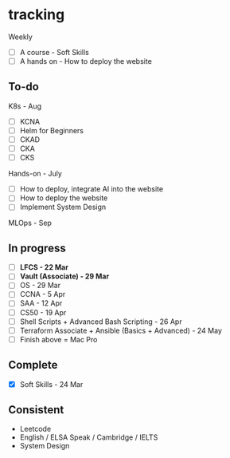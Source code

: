 # tracking

Weekly

- [ ] A course - Soft Skills
- [ ] A hands on - How to deploy the website

## To-do

K8s - Aug

- [ ] KCNA
- [ ] Helm for Beginners
- [ ] CKAD
- [ ] CKA
- [ ] CKS

Hands-on - July

- [ ] How to deploy, integrate AI into the website
- [ ] How to deploy the website
- [ ] Implement System Design

MLOps - Sep

## In progress

- [ ] **LFCS - 22 Mar**
- [ ] **Vault (Associate) - 29 Mar**
- [ ] OS - 29 Mar
- [ ] CCNA - 5 Apr
- [ ] SAA - 12 Apr
- [ ] CS50 - 19 Apr
- [ ] Shell Scripts + Advanced Bash Scripting - 26 Apr
- [ ] Terraform Associate + Ansible (Basics + Advanced) - 24 May
- [ ] Finish above = Mac Pro

## Complete

- [x] Soft Skills - 24 Mar

## Consistent

- Leetcode
- English / ELSA Speak / Cambridge / IELTS
- System Design
